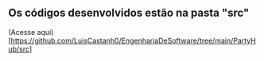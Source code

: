 ## Os códigos desenvolvidos estão na pasta "src" ##

(Acesse aqui) [https://github.com/LuisCastanh0/EngenhariaDeSoftware/tree/main/PartyHub/src]
